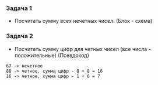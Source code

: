 ### Задача 1
- Посчитать сумму всех нечетных чисел. (Блок - схема)

### Задача 2
- Посчитать сумму цифр для четных чисел (все числа - положительные) (Псевдокод)

```
67 -> нечетное
88 -> четное, сумма цифр - 8 + 8 = 16
16 -> четное, сумма цифр - 1 + 6 = 7
```